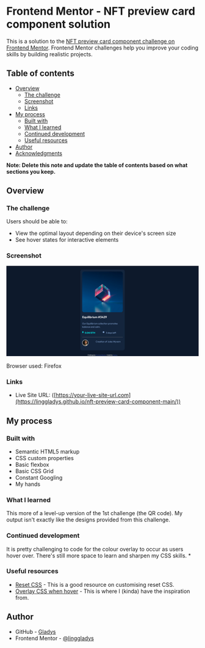 # Frontend Mentor - NFT preview card component solution

This is a solution to the [NFT preview card component challenge on Frontend Mentor](https://www.frontendmentor.io/challenges/nft-preview-card-component-SbdUL_w0U). Frontend Mentor challenges help you improve your coding skills by building realistic projects. 

## Table of contents

- [Overview](#overview)
  - [The challenge](#the-challenge)
  - [Screenshot](#screenshot)
  - [Links](#links)
- [My process](#my-process)
  - [Built with](#built-with)
  - [What I learned](#what-i-learned)
  - [Continued development](#continued-development)
  - [Useful resources](#useful-resources)
- [Author](#author)
- [Acknowledgments](#acknowledgments)

**Note: Delete this note and update the table of contents based on what sections you keep.**

## Overview

### The challenge

Users should be able to:

- View the optimal layout depending on their device's screen size
- See hover states for interactive elements

### Screenshot

![](./images/screenshot_challenge_2.png)

Browser used: Firefox

### Links
- Live Site URL: ([https://your-live-site-url.com](https://linggladys.github.io/nft-preview-card-component-main/))

## My process

### Built with

- Semantic HTML5 markup
- CSS custom properties
- Basic flexbox
- Basic CSS Grid
- Constant Googling
- My hands

### What I learned

This more of a level-up version of the 1st challenge (the QR code). My output isn't exactly like the designs provided from this challenge.

### Continued development

It is pretty challenging to code for the colour overlay to occur as users hover over. There's still more space to learn and sharpen my CSS skills.
*

### Useful resources

- [Reset CSS](https://www.joshwcomeau.com/css/custom-css-reset/) - This is a good resource on customising reset CSS.
- [Overlay CSS when hover](https://www.w3schools.com/howto/howto_css_image_overlay.asp) - This is where I (kinda) have the inspiration from.


## Author

- GitHub - [Gladys](https://github.com/linggladys)
- Frontend Mentor - [@linggladys](https://www.frontendmentor.io/profile/linggladys)
